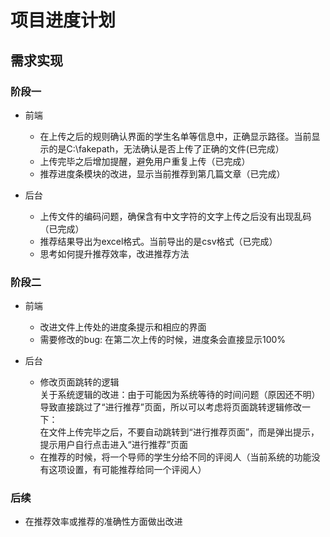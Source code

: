# 项目进度计划

## 需求实现
### 阶段一
+ 前端
  + 在上传之后的规则确认界面的学生名单等信息中，正确显示路径。当前显示的是C:\fakepath，无法确认是否上传了正确的文件(已完成）
  + 上传完毕之后增加提醒，避免用户重复上传（已完成）
  + 推荐进度条模块的改进，显示当前推荐到第几篇文章（已完成）
  
+ 后台
  + 上传文件的编码问题，确保含有中文字符的文字上传之后没有出现乱码（已完成）
  + 推荐结果导出为excel格式。当前导出的是csv格式（已完成）
  + 思考如何提升推荐效率，改进推荐方法

### 阶段二
+ 前端
  + 改进文件上传处的进度条提示和相应的界面
  + 需要修改的bug: 在第二次上传的时候，进度条会直接显示100%

+ 后台
  + 修改页面跳转的逻辑<br/>
    关于系统逻辑的改进：由于可能因为系统等待的时间问题（原因还不明）导致直接跳过了“进行推荐”页面，所以可以考虑将页面跳转逻辑修改一下：<br/>
    在文件上传完毕之后，不要自动跳转到“进行推荐页面”，而是弹出提示，提示用户自行点击进入“进行推荐”页面
  + 在推荐的时候，将一个导师的学生分给不同的评阅人（当前系统的功能没有这项设置，有可能推荐给同一个评阅人）


### 后续
  + 在推荐效率或推荐的准确性方面做出改进
